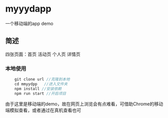 # myyydapp
一个移动端的app demo
## 简述
四张页面：首页  活动页  个人页  详情页

### 本地使用
```js
    git clone url //克隆到本地
    cd mmyydpp   //进入文件夹
    npm install //安装依赖
    npm run start //开启项目
```
由于这里是移动端的demo，故在网页上浏览会有点难看，可借助Chrome的移动端模拟查看，或者通过在真机查看也可